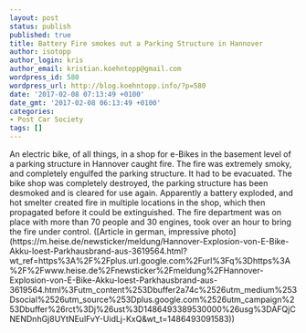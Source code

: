 ```yaml
---
layout: post
status: publish
published: true
title: Battery Fire smokes out a Parking Structure in Hannover
author: isotopp
author_login: kris
author_email: kristian.koehntopp@gmail.com
wordpress_id: 580
wordpress_url: http://blog.koehntopp.info/?p=580
date: '2017-02-08 07:13:49 +0100'
date_gmt: '2017-02-08 06:13:49 +0100'
categories:
- Post Car Society
tags: []
---
```

<p>An electric bike, of all things, in a shop for e-Bikes in the basement level of a parking structure in Hannover caught fire. The fire was extremely smoky, and completely engulfed the parking structure. It had to be evacuated. The bike shop was completely destroyed, the parking structure has been desmoked and is cleared for use again. Apparently a battery exploded, and hot smelter created fire in multiple locations in the shop, which then propagated before it could be extinguished. The fire department was on place with more than 70 people and 30 engines, took over an hour to bring the fire under control. ([Article in german, impressive photo](https://m.heise.de/newsticker/meldung/Hannover-Explosion-von-E-Bike-Akku-loest-Parkhausbrand-aus-3619564.html?wt_ref=https%3A%2F%2Fplus.url.google.com%2Furl%3Fq%3Dhttps%3A%2F%2Fwww.heise.de%2Fnewsticker%2Fmeldung%2FHannover-Explosion-von-E-Bike-Akku-loest-Parkhausbrand-aus-3619564.html%3Futm_content%253Dbuffer2a74c%2526utm_medium%253Dsocial%2526utm_source%253Dplus.google.com%2526utm_campaign%253Dbuffer%26rct%3Dj%26ust%3D1486493389530000%26usg%3DAFQjCNENDnhGj8UYtNEulFvY-UidLj-KxQ&wt_t=1486493091583))</p>
